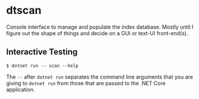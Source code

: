 # dtscan

Console interface to manage and populate the index database.  Mostly until I figure out the shape of things and decide on a GUI or text-UI front-end(s).

## Interactive Testing

`$ dotnet run -- scan --help`

The `--` after `dotnet run` separates the command line arguments that you are giving to `dotnet run` from those that are passed to the .NET Core application.